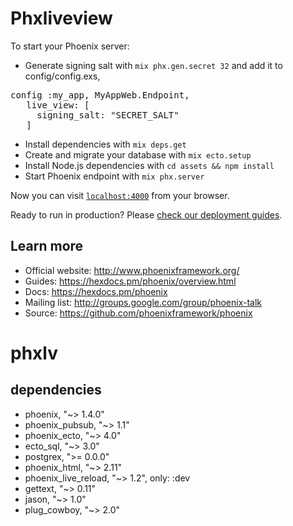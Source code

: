 # Phxliveview

To start your Phoenix server:

- Generate signing salt with `mix phx.gen.secret 32` and add it to config/config.exs,
<pre>
config :my_app, MyAppWeb.Endpoint,
   live_view: [
     signing_salt: "SECRET_SALT"
   ]
</pre>

- Install dependencies with `mix deps.get`
- Create and migrate your database with `mix ecto.setup`
- Install Node.js dependencies with `cd assets && npm install`
- Start Phoenix endpoint with `mix phx.server`

Now you can visit [`localhost:4000`](http://localhost:4000) from your browser.

Ready to run in production? Please [check our deployment guides](https://hexdocs.pm/phoenix/deployment.html).

## Learn more

- Official website: http://www.phoenixframework.org/
- Guides: https://hexdocs.pm/phoenix/overview.html
- Docs: https://hexdocs.pm/phoenix
- Mailing list: http://groups.google.com/group/phoenix-talk
- Source: https://github.com/phoenixframework/phoenix

# phxlv

## dependencies

- phoenix, "~> 1.4.0"
- phoenix_pubsub, "~> 1.1"
- phoenix_ecto, "~> 4.0"
- ecto_sql, "~> 3.0"
- postgrex, ">= 0.0.0"
- phoenix_html, "~> 2.11"
- phoenix_live_reload, "~> 1.2", only: :dev
- gettext, "~> 0.11"
- jason, "~> 1.0"
- plug_cowboy, "~> 2.0"
